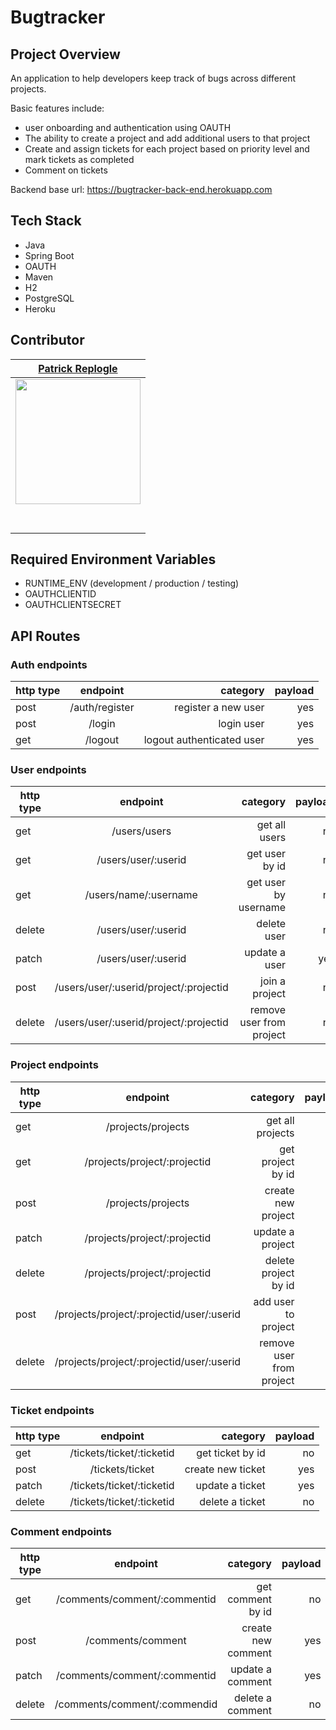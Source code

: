 # Bugtracker

## Project Overview
An application to help developers keep track of bugs across different projects. 

Basic features include: 
- user onboarding and authentication using OAUTH
- The ability to create a project and add additional users to that project
- Create and assign tickets for each project based on priority level and mark tickets as completed
- Comment on tickets

Backend base url: https://bugtracker-back-end.herokuapp.com

## Tech Stack
 - Java
 - Spring Boot 
 - OAUTH
 - Maven
 - H2
 - PostgreSQL
 - Heroku
 
 ## Contributor
 
 |[Patrick Replogle](https://github.com/patrick-replogle) |                                                                                                                                                                    
 | :----------------------------------------------------------------------------------------------------------------------------------------------------------------------:|
 | [<img src="https://avatars2.githubusercontent.com/u/50844285?s=400&u=7ffa88c4c221bf888b1771fec72530ac156d90c6&v=4" width = "200" />](https://github.com/patrick-replogle) |
 |   [<img src="https://github.com/favicon.ico" width="15"> ](https://github.com/patrick-replogle) |
 |  [ <img src="https://static.licdn.com/sc/h/al2o9zrvru7aqj8e1x2rzsrca" width="15"> ](https://www.linkedin.com/in/patrick-replogle-409a92193/)|
 
 ## Required Environment Variables
 - RUNTIME_ENV (development / production / testing)
 - OAUTHCLIENTID
 - OAUTHCLIENTSECRET
 
 ## API Routes
 
 ### Auth endpoints
 | http type |            endpoint            |      category               | payload |
 | --------- | :----------------------------: | --------------------------: | -------:|
 | post      |       /auth/register           | register a new user         |     yes |
 | post      |       /login                   | login user                  |     yes |
 | get       |       /logout                  | logout authenticated user   |     yes |
 
 ### User endpoints
 | http type |            endpoint                             |      category                | payload |
 | --------- | :---------------------------------------------: | --------------------------:  | -------:|
 | get       |         /users/users                            |   get all users              |      no |
 | get       |         /users/user/:userid                     |   get user by id             |      no |
 | get       |         /users/name/:username                   |   get user by username       |      no |
 | delete    |         /users/user/:userid                     |   delete user                |      no |
 | patch     |         /users/user/:userid                     |   update a user              |     yes |
 | post      |         /users/user/:userid/project/:projectid  |   join a project             |      no |
 | delete    |         /users/user/:userid/project/:projectid  |   remove user from project   |      no |
 
 ### Project endpoints
  | http type |            endpoint                           |      category                | payload |
  | --------- | :--------------------------------------------: | --------------------------: | -------:|
  | get       |      /projects/projects                        |   get all projects          |      no |
  | get       |      /projects/project/:projectid              |   get project by id         |      no |
  | post      |      /projects/projects                        |   create new project        |      yes|
  | patch     |      /projects/project/:projectid              |   update a project          |      yes|
  | delete    |      /projects/project/:projectid              |   delete project by id      |      no |
  | post      |      /projects/project/:projectid/user/:userid |   add user to project       |      yes|
  | delete    |      /projects/project/:projectid/user/:userid |   remove user from project  |      no |
  
  ### Ticket endpoints
  | http type |            endpoint                 |      category            | payload |
  | --------- | :---------------------------------: | -----------------------: | -------:|
  | get       |      /tickets/ticket/:ticketid      |  get ticket by id        |      no |
  | post      |      /tickets/ticket                |  create new ticket       |     yes |
  | patch     |      /tickets/ticket/:ticketid      |  update a ticket         |     yes |
  | delete    |      /tickets/ticket/:ticketid      |  delete a ticket         |      no |
  
 ### Comment endpoints
 | http type |            endpoint               |      category            | payload |
 | --------- | :-------------------------------: | -----------------------: | -------:|
 | get       |    /comments/comment/:commentid   |  get comment by id       |      no |
 | post      |    /comments/comment              |  create new comment      |     yes |
 | patch     |    /comments/comment/:commentid   |  update a comment        |     yes |
 | delete    |    /comments/comment/:commendid   |  delete a comment        |      no |

